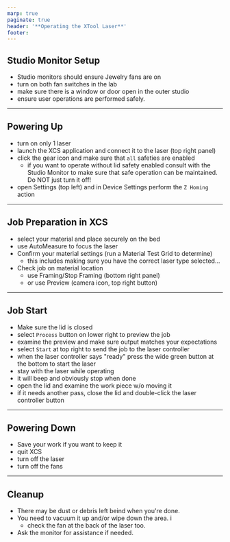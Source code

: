 ```yaml
---
marp: true
paginate: true
header: '**Operating the XTool Laser**'
footer: 
---
```


## Studio Monitor Setup

  - Studio monitors should ensure Jewelry fans are on
  - turn on both fan switches in the lab
  - make sure there is a window or door open in the outer studio
  - ensure user operations are performed safely.

---
## Powering Up

  - turn on only 1 laser 
  - launch the XCS application and connect it to the laser (top right panel)
  - click the gear icon and make sure that `all` safeties are enabled
    - if you want to operate without lid safety enabled consult with the Studio Monitor to make sure that safe operation can be maintained. Do NOT just turn it off!
  - open Settings (top left) and in Device Settings perform the `Z Homing` action

---
## Job Preparation in XCS
 - select your material and place securely on the bed
 - use AutoMeasure to focus the laser
 - Confirm your material settings (run a Material Test Grid to determine)
   - this includes making sure you have the correct laser type selected...
 - Check job on material location
   - use Framing/Stop Framing (bottom right panel) 
   - or use Preview (camera icon, top right button)

---
## Job Start

- Make sure the lid is closed
- select `Process` button on lower right to preview the job
- examine the preview and make sure output matches your expectations
- select `Start` at top right to send the job to the laser controller
- when the laser controller says "ready" press the wide green button at the bottom to start the laser
- stay with the laser while operating
- it will beep and obviously stop when done
- open the lid and examine the work piece w/o moving it
- if it needs another pass, close the lid and double-click the laser controller button

---
## Powering Down

- Save your work if you want to keep it
- quit XCS
- turn off the laser
- turn off the fans
  
---
## Cleanup

- There may be dust or debris left beind when you're done. 
- You need to vacuum it up and/or wipe down the area. i
  - check the fan at the back of the laser too.
- Ask the monitor for assistance if needed.
